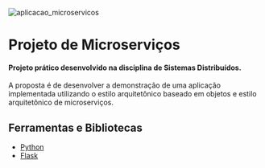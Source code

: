 ![aplicacao_microservicos](https://github.com/deyvidandrades/projeto-microservicoes/blob/master/src/staticfavicon.png)  
  
# Projeto de Microserviços  
  
#### Projeto prático desenvolvido na disciplina de Sistemas Distribuídos.  
  
A proposta é de desenvolver a demonstração de uma aplicação implementada utilizando o estilo arquitetônico baseado em objetos e estilo arquitetônico de microserviços.  
  
## Ferramentas e Bibliotecas  
  
* [Python](https://www.python.org/)
* [Flask](https://pypi.org/project/Flask/)